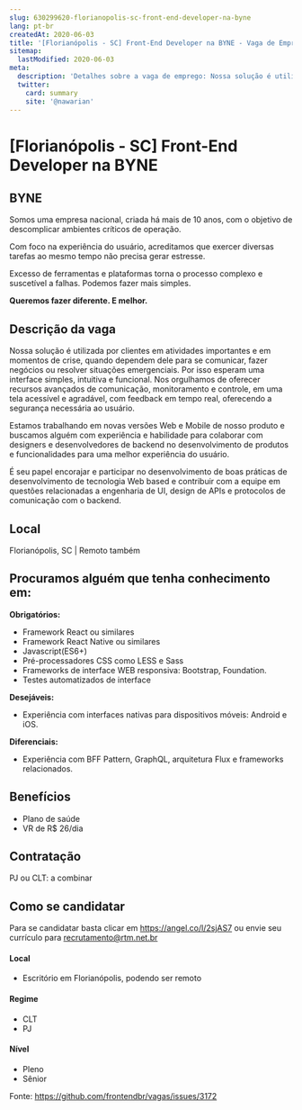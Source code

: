 ```yaml
---
slug: 630299620-florianopolis-sc-front-end-developer-na-byne
lang: pt-br
createdAt: 2020-06-03
title: '[Florianópolis - SC] Front-End Developer na BYNE - Vaga de Emprego'
sitemap:
  lastModified: 2020-06-03
meta:
  description: 'Detalhes sobre a vaga de emprego: Nossa solução é utilizada por clientes em atividades importantes e em momentos de crise, quando dependem dele para se comunicar, fazer negócios ou resolver situações emergenciais. Por isso esperam uma interface simples, intuitiva e funcional. Nos orgulhamos de oferecer recursos avançados de comunicação, monitoramento e controle, em uma tela acessível e agradável, com feedback em tempo real, oferecendo a segurança necessária ao usuário. Estamos trabalhando em novas versões Web e Mobile de nosso produto e buscamos alguém com experiência e habilidade para colaborar com designers e desenvolvedores de backend no desenvolvimento de produtos e funcionalidades para uma melhor experiência do usuário. É seu papel encorajar e participar no desenvolvimento de boas práticas de desenvolvimento de tecnologia Web based e contribuir com a equipe em questões relacionadas a engenharia de UI, design de APIs e protocolos de comunicação com o backend.'
  twitter:
    card: summary
    site: '@nawarian'
---
```


# [Florianópolis - SC] Front-End Developer na BYNE

## BYNE

Somos uma empresa nacional, criada há mais de 10 anos, com o objetivo de descomplicar ambientes críticos de operação.

Com foco na experiência do usuário, acreditamos que exercer diversas tarefas ao mesmo tempo não precisa gerar estresse.

Excesso de ferramentas e plataformas torna o processo complexo e suscetível a falhas. Podemos fazer mais simples.

**Queremos fazer diferente. E melhor.**

## Descrição da vaga
Nossa solução é utilizada por clientes em atividades importantes e em momentos de crise, quando dependem dele para se comunicar, fazer negócios ou resolver situações emergenciais.
Por isso esperam uma interface simples, intuitiva e funcional.
Nos orgulhamos de oferecer recursos avançados de comunicação, monitoramento e controle, em uma tela acessível e agradável, com feedback em tempo real, oferecendo a segurança necessária ao usuário.

Estamos trabalhando em novas versões Web e Mobile de nosso produto e buscamos alguém com experiência e habilidade para colaborar com designers e desenvolvedores de backend no desenvolvimento de produtos e funcionalidades para uma melhor experiência do usuário.

É seu papel encorajar e participar no desenvolvimento de boas práticas de desenvolvimento de tecnologia Web based e contribuir com a equipe em questões relacionadas a engenharia de UI, design de APIs e protocolos de comunicação com o backend.

## Local

Florianópolis, SC | Remoto também

## Procuramos alguém que tenha conhecimento em: 
**Obrigatórios:**

- Framework React ou similares
- Framework React Native ou similares
- Javascript(ES6+)
- Pré-processadores CSS como LESS e Sass
- Frameworks de interface WEB responsiva: Bootstrap, Foundation.
- Testes automatizados de interface

**Desejáveis:**
- Experiência com interfaces nativas para dispositivos móveis: Android e iOS.

**Diferenciais:**
- Experiência com BFF Pattern, GraphQL, arquitetura Flux e frameworks relacionados.

## Benefícios

- Plano de saúde
- VR de R$ 26/dia

## Contratação

PJ ou CLT: a combinar

## Como se candidatar

Para se candidatar basta clicar em https://angel.co/l/2sjAS7 ou envie seu currículo para recrutamento@rtm.net.br 

#### Local
- Escritório em Florianópolis, podendo ser remoto 

#### Regime
- CLT
- PJ

#### Nível
- Pleno
- Sênior


Fonte: https://github.com/frontendbr/vagas/issues/3172
